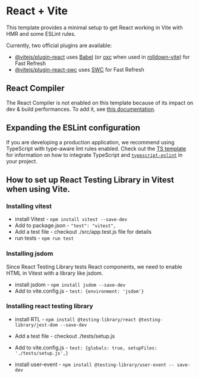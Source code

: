 # React + Vite

This template provides a minimal setup to get React working in Vite with HMR and some ESLint rules.

Currently, two official plugins are available:

- [@vitejs/plugin-react](https://github.com/vitejs/vite-plugin-react/blob/main/packages/plugin-react) uses [Babel](https://babeljs.io/) (or [oxc](https://oxc.rs) when used in [rolldown-vite](https://vite.dev/guide/rolldown)) for Fast Refresh
- [@vitejs/plugin-react-swc](https://github.com/vitejs/vite-plugin-react/blob/main/packages/plugin-react-swc) uses [SWC](https://swc.rs/) for Fast Refresh

## React Compiler

The React Compiler is not enabled on this template because of its impact on dev & build performances. To add it, see [this documentation](https://react.dev/learn/react-compiler/installation).

## Expanding the ESLint configuration

If you are developing a production application, we recommend using TypeScript with type-aware lint rules enabled. Check out the [TS template](https://github.com/vitejs/vite/tree/main/packages/create-vite/template-react-ts) for information on how to integrate TypeScript and [`typescript-eslint`](https://typescript-eslint.io) in your project.  

## How to set up React Testing Library in Vitest when using Vite.
### Installing vitest
- install Vitest - `npm install vitest --save-dev`
- Add to package.json - `"test": "vitest",`
- Add a test file - checkout ./src/app.test.js file for details
- run tests - `npm run test`

### Installing jsdom
Since React Testing Library tests React components, we need to enable HTML in Vitest with a library like jsdom.
- install jsdom - `npm install jsdom --save-dev`
- Add to vite.config.js - `test: {environment: 'jsdom'}`

### Installing react testing library
- install RTL - `npm install @testing-library/react @testing-library/jest-dom --save-dev`
- Add a test file - checkout ./tests/setup.js
- Add to vite.config.js - `test: {globals: true, setupFiles: './tests/setup.js',}`

- install user-event - `npm install @testing-library/user-event -- save-dev`